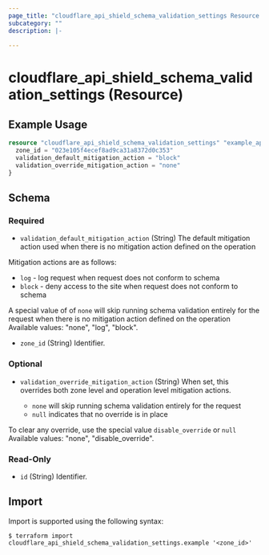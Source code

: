 ```yaml
---
page_title: "cloudflare_api_shield_schema_validation_settings Resource - Cloudflare"
subcategory: ""
description: |-
  
---
```


# cloudflare_api_shield_schema_validation_settings (Resource)



## Example Usage

```terraform
resource "cloudflare_api_shield_schema_validation_settings" "example_api_shield_schema_validation_settings" {
  zone_id = "023e105f4ecef8ad9ca31a8372d0c353"
  validation_default_mitigation_action = "block"
  validation_override_mitigation_action = "none"
}
```

<!-- schema generated by tfplugindocs -->
## Schema

### Required

- `validation_default_mitigation_action` (String) The default mitigation action used when there is no mitigation action defined on the operation

Mitigation actions are as follows:

  * `log` - log request when request does not conform to schema
  * `block` - deny access to the site when request does not conform to schema

A special value of of `none` will skip running schema validation entirely for the request when there is no mitigation action defined on the operation
Available values: "none", "log", "block".
- `zone_id` (String) Identifier.

### Optional

- `validation_override_mitigation_action` (String) When set, this overrides both zone level and operation level mitigation actions.

  - `none` will skip running schema validation entirely for the request
  - `null` indicates that no override is in place

To clear any override, use the special value `disable_override` or `null`
Available values: "none", "disable_override".

### Read-Only

- `id` (String) Identifier.

## Import

Import is supported using the following syntax:

```shell
$ terraform import cloudflare_api_shield_schema_validation_settings.example '<zone_id>'
```
